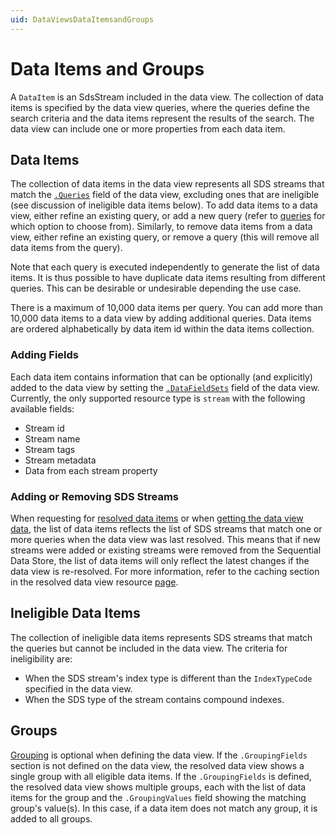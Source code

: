 ```yaml
---
uid: DataViewsDataItemsandGroups
---
```


# Data Items and Groups

A `DataItem` is an SdsStream included in the data view. The collection of data items is specified by the data view queries, where the queries define the search criteria and the data items represent the results of the search. The data view can include one or more properties from each data item.


## Data Items

The collection of data items in the data view represents all SDS streams that match the [`.Queries`](xref:DataViewsQueries) field of the data view, excluding ones that are ineligible (see discussion of ineligible data items below). To add data items to a data view, either refine an existing query, or add a new query (refer to [queries](xref:DataViewsQueries) for which option to choose from). Similarly, to remove data items from a data view, either refine an existing query, or remove a query (this will remove all data items from the query).

Note that each query is executed independently to generate the list of data items. It is thus possible to have duplicate data items resulting from different queries. This can be desirable or undesirable depending the use case.

There is a maximum of 10,000 data items per query. You can add more than 10,000 data items to a data view by adding additional queries. Data items are ordered alphabetically by data item id within the data items collection.

### Adding Fields
Each data item contains information that can be optionally (and explicitly) added to the data view by setting the [`.DataFieldSets`](xref:DataViewsFieldSets) field of the data view. Currently, the only supported resource type is `stream` with the following available fields:
* Stream id
* Stream name
* Stream tags
* Stream metadata
* Data from each stream property


### Adding or Removing SDS Streams
When requesting for [resolved data items](xref:ResolvedDataViewAPI) or when [getting the data view data](xref:DataViewsDataAPI), the list of data items reflects the list of SDS streams that match one or more queries when the data view was last resolved. This means that if new streams were added or existing streams were removed from the Sequential Data Store, the list of data items will only reflect the latest changes if the data view is re-resolved. For more information, refer to the caching section in the resolved data view resource [page](xref:ResolvedDataView).


## Ineligible Data Items

The collection of ineligible data items represents SDS streams that match the queries but cannot be included in the data view. The criteria for ineligibility are:
* When the SDS stream's index type is different than the `IndexTypeCode` specified in the data view.
* When the SDS type of the stream contains compound indexes.


## Groups

[Grouping](xref:DataViewsGrouping) is optional when defining the data view. If the `.GroupingFields` section is not defined on the data view, the resolved data view shows a single group with all eligible data items. If the `.GroupingFields` is defined, the resolved data view shows multiple groups, each with the list of data items for the group and the `.GroupingValues` field showing the matching group's value(s). In this case, if a data item does not match any group, it is added to all groups.
